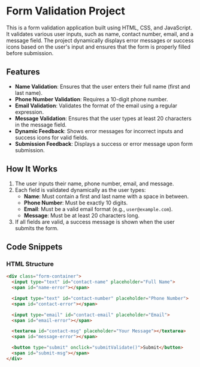 # Form Validation Project

This is a form validation application built using HTML, CSS, and JavaScript. It validates various user inputs, such as name, contact number, email, and a message field. The project dynamically displays error messages or success icons based on the user's input and ensures that the form is properly filled before submission.

## Features

- **Name Validation**: Ensures that the user enters their full name (first and last name).
- **Phone Number Validation**: Requires a 10-digit phone number.
- **Email Validation**: Validates the format of the email using a regular expression.
- **Message Validation**: Ensures that the user types at least 20 characters in the message field.
- **Dynamic Feedback**: Shows error messages for incorrect inputs and success icons for valid fields.
- **Submission Feedback**: Displays a success or error message upon form submission.

## How It Works

1. The user inputs their name, phone number, email, and message.
2. Each field is validated dynamically as the user types:
   - **Name**: Must contain a first and last name with a space in between.
   - **Phone Number**: Must be exactly 10 digits.
   - **Email**: Must be a valid email format (e.g., `user@example.com`).
   - **Message**: Must be at least 20 characters long.
3. If all fields are valid, a success message is shown when the user submits the form.

## Code Snippets

### HTML Structure

```html
<div class="form-container">
  <input type="text" id="contact-name" placeholder="Full Name">
  <span id="name-error"></span>

  <input type="text" id="contact-number" placeholder="Phone Number">
  <span id="contact-error"></span>

  <input type="email" id="contact-email" placeholder="Email">
  <span id="email-error"></span>

  <textarea id="contact-msg" placeholder="Your Message"></textarea>
  <span id="message-error"></span>

  <button type="submit" onclick="submitValidate()">Submit</button>
  <span id="submit-msg"></span>
</div>
